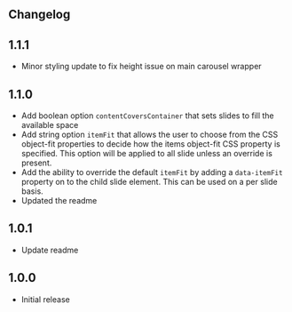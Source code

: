 ## Changelog

## 1.1.1

- Minor styling update to fix height issue on main carousel wrapper

## 1.1.0

- Add boolean option `contentCoversContainer` that sets slides to fill the available space
- Add string option `itemFit` that allows the user to choose from the CSS object-fit properties
  to decide how the items object-fit CSS property is specified. This option will be applied to
  all slide unless an override is present.
- Add the ability to override the default `itemFit` by adding a `data-itemFit` property on to the
  child slide element. This can be used on a per slide basis.
- Updated the readme

## 1.0.1

- Update readme

## 1.0.0

- Initial release
